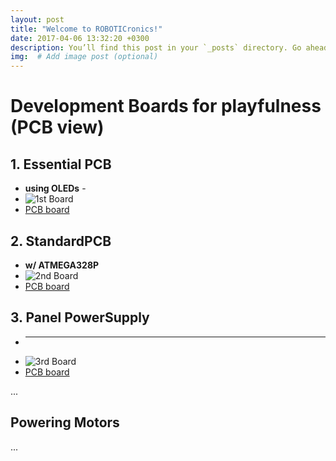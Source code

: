 ```yaml
---
layout: post
title: "Welcome to ROBOTICronics!"
date: 2017-04-06 13:32:20 +0300
description: You’ll find this post in your `_posts` directory. Go ahead and edit it and re-build the site to see your changes. # Add post description (optional)
img:  # Add image post (optional)
---
```

# Development Boards for playfulness (PCB view)
## 1.  Essential PCB
  - **using OLEDs** -
  - ![1st Board](https://github.com/ROBOTICronics/PCB/tree/main/xMM/learnOLEDs.png)
  - [PCB board](https://github.com/ROBOTICronics/PCB/tree/main/xMM/learnOLEDs.zip "download LearnOLEDs PCB")
## 2.  StandardPCB
  - **w/ ATMEGA328P**
  - ![2nd Board](https://github.com/ROBOTICronics/PCB/tree/main/xMM/wATMEGA328P.png)
  - [PCB board](https://github.com/ROBOTICronics/PCB/tree/main/xMM/wATMEGA328P.zip "download wATMEGA328P PCB")
## 3. Panel PowerSupply
  - ** **
  - ![3rd Board](https://github.com/ROBOTICronics/PCB/tree/main/xMM/panelpowersupply.png)
  - [PCB board](https://github.com/ROBOTICronics/PCB/tree/main/xMM/panel-power-supply.zip "download Panel Power Supply PCB")

...

## Powering Motors

...

